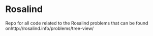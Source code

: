 # Rosalind
Repo for all code related to the Rosalind problems that can be found onhttp://rosalind.info/problems/tree-view/
